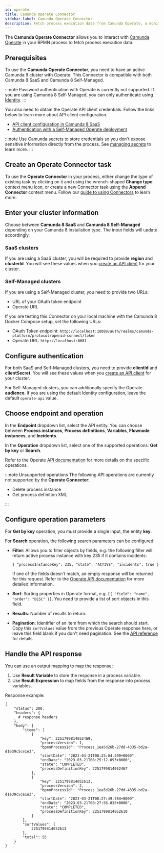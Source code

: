 ```yaml
---
id: operate
title: Camunda Operate Connector
sidebar_label: Camunda Operate Connector
description: Fetch process execution data from Camunda Operate, a monitoring solution for Camunda 8.
---
```


The **Camunda Operate Connector** allows you to interact with [Camunda Operate](https://camunda.com/platform/operate/) in your BPMN process to fetch process execution data.

## Prerequisites

To use the **Camunda Operate Connector**, you need to have an active Camunda 8 cluster with Operate.
This Connector is compatible with both Camunda 8 SaaS and Camunda 8 Self-Managed.

:::note
Password authentication with Operate is currently not supported.
If you are using Camunda 8 Self-Managed, you can only authenticate using [Identity](/self-managed/operate-deployment/operate-authentication.md#identity).
:::

You also need to obtain the Operate API client credentials. Follow the links below to learn more about API client configuration.

- [API client configuration in Camunda 8 SaaS](/components/console/manage-clusters/manage-api-clients.md)
- [Authentication with a Self-Managed Operate deployment](/self-managed/operate-deployment/operate-authentication.md#identity)

:::note
Use Camunda secrets to store credentials so you don't expose sensitive information directly from the process. See [managing secrets](/components/console/manage-clusters/manage-secrets.md) to learn more.
:::

## Create an Operate Connector task

To use the **Operate Connector** in your process, either change the type of existing task by clicking on it and using the wrench-shaped **Change type** context menu icon, or create a new Connector task using the **Append Connector** context menu.
Follow our [guide to using Connectors](/components/connectors/use-connectors/index.md) to learn more.

## Enter your cluster information

Choose between **Camunda 8 SaaS** and **Camunda 8 Self-Managed** depending on your Camunda 8 installation type. The input fields will update accordingly.

### SaaS clusters

If you are using a SaaS cluster, you will be required to provide **region** and **clusterId**. You will see these values when you [create an API client](/guides/setup-client-connection-credentials.md) for your cluster.

### Self-Managed clusters

If you are using a Self-Managed cluster, you need to provide two URLs:

- URL of your OAuth token endpoint
- Operate URL

If you are testing this Connector on your local machine with the Camunda 8 Docker Compose setup, set the following URLs:

- OAuth Token endpoint: `http://localhost:18080/auth/realms/camunda-platform/protocol/openid-connect/token`
- Operate URL: `http://localhost:8081`

## Configure authentication

For both SaaS and Self-Managed clusters, you need to provide **clientId** and **clientSecret**.
You will see these values when you [create an API client](/guides/setup-client-connection-credentials.md) for your cluster.

For Self-Managed clusters, you can additionally specify the Operate **audience**.
If you are using the default Identity configuration, leave the default `operate-api` value.

## Choose endpoint and operation

In the **Endpoint** dropdown list, select the API entity. You can choose between **Process instances**, **Process definitions**, **Variables**, **Flownode instances**, and **Incidents**.

In the **Operation** dropdown list, select one of the supported operations: **Get by key** or **Search**.

Refer to the Operate [API documentation](/apis-tools/operate-api/overview.md) for more details on the specific operations.

:::note Unsupported operations
The following API operations are currently not supported by the **Operate Connector**:

- Delete process instance
- Get process definition XML

:::

## Configure operation parameters

For **Get by key** operation, you must provide a single input, the entity **key**.

For **Search** operation, the following search parameters can be configured:

- **Filter**: Allows you to filter objects by fields, e.g. the following filter will return active process instance with key 235 if it contains incidents:

  `{ "processInstanceKey": 235, "state": "ACTIVE", "incidents": true }`

  If one of the fields doesn't match, an empty response will be returned for this request. Refer to the [Operate API documentation](/apis-tools/operate-api/overview.md#filter) for more detailed information.

- **Sort**: Sorting properties in Operate format, e.g. `[{ "field": "name", "order": "DESC" }]`. You need to provide a list of sort objects in this field.
- **Results**: Number of results to return.
- **Pagination**: Identifier of an item from which the search should start. Copy this `sortValues` value from the previous Operate response here, or leave this field blank if you don't need pagination. See the [API reference](/apis-tools/operate-api/overview.md#pagination) for details.

## Handle the API response

You can use an output mapping to map the response:

1. Use **Result Variable** to store the response in a process variable.
2. Use **Result Expression** to map fields from the response into process variables.

Response example:

```
{
    "status": 200,
    "headers": {
      # response headers
    },
    "body": {
        "items": [
            {
                "key": 2251799814052469,
                "processVersion": 1,
                "bpmnProcessId": "Process_1ea5d26b-27dd-4335-bd2a-d1e39c5ce1e3",
                "startDate": "2023-03-21T08:25:04.499+0000",
                "endDate": "2023-03-21T08:25:12.093+0000",
                "state": "COMPLETED",
                "processDefinitionKey": 2251799814052467
            },
            {
                "key": 2251799814052613,
                "processVersion": 2,
                "bpmnProcessId": "Process_1ea5d26b-27dd-4335-bd2a-d1e39c5ce1e3",
                "startDate": "2023-03-21T08:27:49.784+0000",
                "endDate": "2023-03-21T08:27:58.838+0000",
                "state": "COMPLETED",
                "processDefinitionKey": 2251799814052610
            }
        ],
        "sortValues": [
            2251799814052613
        ],
        "total": 55
    }
}
```
